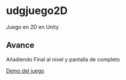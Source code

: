 # udgjuego2D
 Juego en 2D en Unity

## Avance


Añadiendo Final al nivel y pantalla de completo

[Demo del juego](https://osvaldogonzalez.name/webGl/)